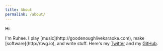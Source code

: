 ```yaml
---
title: About
permalink: /about/
---
```


<p class="lead">Hi.</p>
I'm Ruhee. I play [music](http://goodenoughlivekaraoke.com), make [software](http://twg.io), and write stuff. Here's my <a href="http://twitter.com/ruhee_">Twitter</a> and my <a href="http://github.com/ruhee">GitHub</a>.

